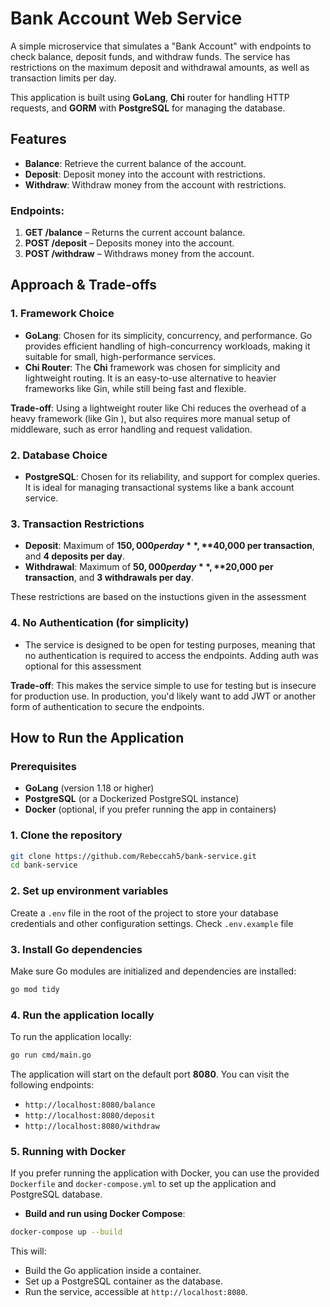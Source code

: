 
# Bank Account Web Service

A simple microservice that simulates a "Bank Account" with endpoints to check balance, deposit funds, and withdraw funds. The service has restrictions on the maximum deposit and withdrawal amounts, as well as transaction limits per day. 

This application is built using **GoLang**, **Chi** router for handling HTTP requests, and **GORM** with **PostgreSQL** for managing the database.

## Features
- **Balance**: Retrieve the current balance of the account.
- **Deposit**: Deposit money into the account with restrictions.
- **Withdraw**: Withdraw money from the account with restrictions.
  
### Endpoints:
1. **GET /balance** – Returns the current account balance.
2. **POST /deposit** – Deposits money into the account.
3. **POST /withdraw** – Withdraws money from the account.

## Approach & Trade-offs

### 1. **Framework Choice**
   - **GoLang**: Chosen for its simplicity, concurrency, and performance. Go provides efficient handling of high-concurrency workloads, making it suitable for small, high-performance services.
   - **Chi Router**: The **Chi** framework was chosen for simplicity and lightweight routing. It is an easy-to-use alternative to heavier frameworks like Gin, while still being fast and flexible.
   
   **Trade-off**: Using a lightweight router like Chi reduces the overhead of a heavy framework (like Gin ), but also requires more manual setup of middleware, such as error handling and request validation.

### 2. **Database Choice**
   - **PostgreSQL**: Chosen for its reliability, and support for complex queries. It is ideal for managing transactional systems like a bank account service.

### 3. **Transaction Restrictions**
   - **Deposit**: Maximum of **$150,000 per day**, **$40,000 per transaction**, and **4 deposits per day**.
   - **Withdrawal**: Maximum of **$50,000 per day**, **$20,000 per transaction**, and **3 withdrawals per day**.

   These restrictions are based on the instuctions given in the assessment

### 4. **No Authentication (for simplicity)**
   - The service is designed to be open for testing purposes, meaning that no authentication is required to access the endpoints. Adding auth was optional for this assessment

   **Trade-off**: This makes the service simple to use for testing but is insecure for production use. In production, you'd likely want to add JWT or another form of authentication to secure the endpoints.

## How to Run the Application

### Prerequisites
- **GoLang** (version 1.18 or higher)
- **PostgreSQL** (or a Dockerized PostgreSQL instance)
- **Docker** (optional, if you prefer running the app in containers)

### 1. Clone the repository

```sh
git clone https://github.com/Rebeccah5/bank-service.git
cd bank-service
```

### 2. Set up environment variables

Create a `.env` file in the root of the project to store your database credentials and other configuration settings. Check `.env.example` file

### 3. Install Go dependencies

Make sure Go modules are initialized and dependencies are installed:

```sh
go mod tidy
```

### 4. Run the application locally

To run the application locally:

```sh
go run cmd/main.go
```

The application will start on the default port **8080**. You can visit the following endpoints:

- `http://localhost:8080/balance`
- `http://localhost:8080/deposit`
- `http://localhost:8080/withdraw`

### 5. Running with Docker

If you prefer running the application with Docker, you can use the provided `Dockerfile` and `docker-compose.yml` to set up the application and PostgreSQL database.

- **Build and run using Docker Compose**:

```sh
docker-compose up --build
```

This will:
- Build the Go application inside a container.
- Set up a PostgreSQL container as the database.
- Run the service, accessible at `http://localhost:8080`.